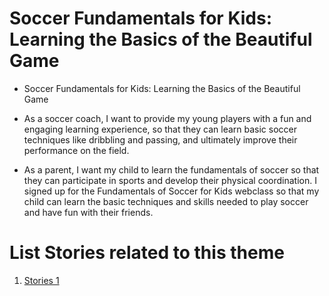 # Soccer Fundamentals for Kids: Learning the Basics of the Beautiful Game

* Soccer Fundamentals for Kids: Learning the Basics of the Beautiful Game

* As a soccer coach, I want to provide my young players with a fun and engaging learning experience, so that they can learn basic soccer techniques like dribbling and passing, and ultimately improve their performance on the field.

* As a parent, I want my child to learn the fundamentals of soccer so that they can participate in sports and develop their physical coordination. I signed up for the Fundamentals of Soccer for Kids webclass so that my child can learn the basic techniques and skills needed to play soccer and have fun with their friends.



# List Stories related to this theme
1. [Stories 1](documentation/templates/theme/initiatives/epics/stories/tasks/task_template.md)
